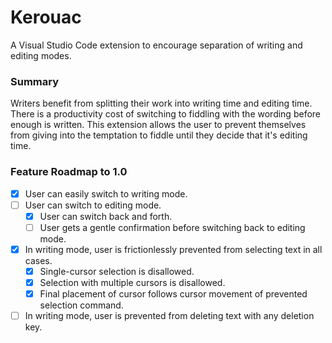 # Kerouac

A Visual Studio Code extension to encourage separation of writing and editing modes.


### Summary

Writers benefit from splitting their work into writing time and editing time. There is a productivity cost of switching to fiddling with the wording before enough is written. This extension allows the user to prevent themselves from giving into the temptation to fiddle until they decide that it's editing time.


### Feature Roadmap to 1.0

- [X] User can easily switch to writing mode.
- [ ] User can switch to editing mode.
    - [X] User can switch back and forth.
    - [ ] User gets a gentle confirmation before switching back to editing mode.
- [X] In writing mode, user is frictionlessly prevented from selecting text in all cases.
    - [X] Single-cursor selection is disallowed.
    - [X] Selection with multiple cursors is disallowed.
    - [X] Final placement of cursor follows cursor movement of prevented selection command.
- [ ] In writing mode, user is prevented from deleting text with any deletion key.

